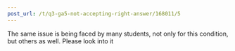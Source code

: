 ```yaml
---
post_url: /t/q3-ga5-not-accepting-right-answer/168011/5
---
```

The same issue is being faced by many students, not only for this condition, but others as well. Please look into it